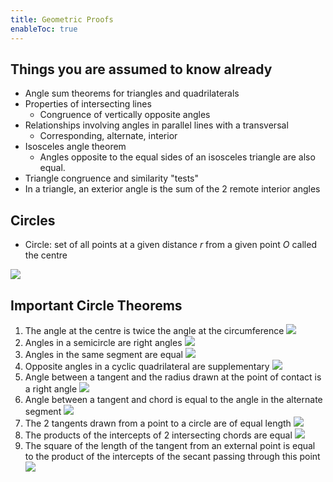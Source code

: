 ```yaml
---
title: Geometric Proofs
enableToc: true
---
```



## Things you are assumed to know already
- Angle sum theorems for triangles and quadrilaterals
- Properties of intersecting lines
	- Congruence of vertically opposite angles
- Relationships involving angles in parallel lines with a transversal
	- Corresponding, alternate, interior
- Isosceles angle theorem
	- Angles opposite to the equal sides of an isosceles triangle are also equal.
- Triangle congruence and similarity "tests"
- In a triangle, an exterior angle is the sum of the 2 remote interior angles

## Circles
- Circle: set of all points at a given distance $r$ from a given point $O$ called the centre

![](11SubjectImages/b4bbbc573524f46f529d0d0e8afff381-2780251658.jpg)

## Important Circle Theorems
1. The angle at the centre is twice the angle at the circumference
   ![](11SubjectImages/circletheorem1.png)
2. Angles in a semicircle are right angles
   ![](11SubjectImages/circleproof2.png)
3. Angles in the same segment are equal
   ![](11SubjectImages/circleproof3.png)
4. Opposite angles in a cyclic quadrilateral are supplementary
   ![](11SubjectImages/circleproof4.png)
5. Angle between a tangent and the radius drawn at the point of contact is a right angle 
   ![](11SubjectImages/circleproof5.png)
6. Angle between a tangent and chord is equal to the angle in the alternate segment
   ![](11SubjectImages/circleproof6.png)
7. The 2 tangents drawn from a point to a circle are of equal length
   ![](11SubjectImages/circleproof7.png)
8. The products of the intercepts of 2 intersecting chords are equal
   ![](11SubjectImages/circleproof8.png)
9. The square of the length of the tangent from an external point is equal to the product of the intercepts of the secant passing through this point
   ![](11SubjectImages/circleproof9.png)
   